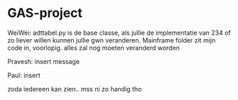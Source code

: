 # GAS-project
WeiWei:
adttabel.py is de base classe, als jullie de implementatie van 234 of zo liever willen kunnen jullie gwn veranderen.
Mainframe folder zit mijn code in, voorlopig. alles zal nog moeten veranderd worden

Pravesh:
insert message

Paul:
insert

zoda iedereen kan zien.. mss ni zo handig tho
